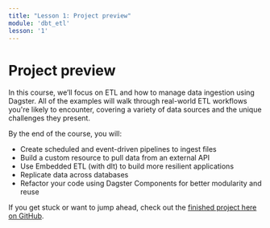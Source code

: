 ```yaml
---
title: "Lesson 1: Project preview"
module: 'dbt_etl'
lesson: '1'
---
```


# Project preview

In this course, we’ll focus on ETL and how to manage data ingestion using Dagster. All of the examples will walk through real-world ETL workflows you're likely to encounter, covering a variety of data sources and the unique challenges they present.

By the end of the course, you will:

- Create scheduled and event-driven pipelines to ingest files
- Build a custom resource to pull data from an external API
- Use Embedded ETL (with dlt) to build more resilient applications
- Replicate data across databases
- Refactor your code using Dagster Components for better modularity and reuse

If you get stuck or want to jump ahead, check out the [finished project here on GitHub](https://github.com/dagster-io/project-dagster-university/tree/main/dagster_university/dagster_and_etl/dagster_and_etl/completed).
